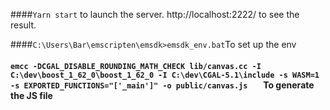 ####```Yarn start``` to launch the server. http://localhost:2222/ to see the result.

####```C:\Users\Bar\emscripten\emsdk>emsdk_env.bat```To set up the env

#### ```emcc -DCGAL_DISABLE_ROUNDING_MATH_CHECK lib/canvas.cc -I C:\dev\boost_1_62_0\boost_1_62_0 -I C:\dev\CGAL-5.1\include -s WASM=1 -s EXPORTED_FUNCTIONS="['_main']" -o public/canvas.js   ``` To generate the JS file